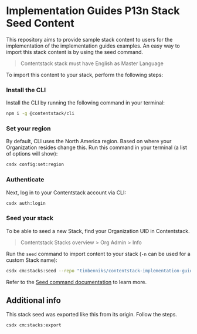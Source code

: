 # Implementation Guides P13n Stack Seed Content

This repository aims to provide sample stack content to users for the implementation of the implementation guides examples. An easy way to import this stack content is by using the seed command.

> Contentstack stack must have English as Master Language

To import this content to your stack, perform the following steps:

### Install the CLI

Install the CLI by running the following command in your terminal:

```bash
npm i -g @contentstack/cli
```

### Set your region

By default, CLI uses the North America region. Based on where your Organization resides change this.
Run this command in your terminal (a list of options will show):

```bash
csdx config:set:region
```

### Authenticate

Next, log in to your Contentstack account via CLI:

```bash
csdx auth:login
```

### Seed your stack

To be able to seed a new Stack, find your Organization UID in Contentstack.

> Contentstack Stacks overview > Org Admin > Info

Run the `seed` command to import content to your stack (`-n` can be used for a custom Stack name):

```bash
csdx cm:stacks:seed --repo "timbenniks/contentstack-implementation-guides-p13n-seed" --org "<YOUR_ORG_UID>" -n "Implementation Guide"
```

Refer to the [Seed command documentation](https://www.contentstack.com/docs/developers/cli/import-content-using-the-seed-command/) to learn more.

## Additional info

This stack seed was exported like this from its origin. Follow the steps.

```bash
csdx cm:stacks:export
```
